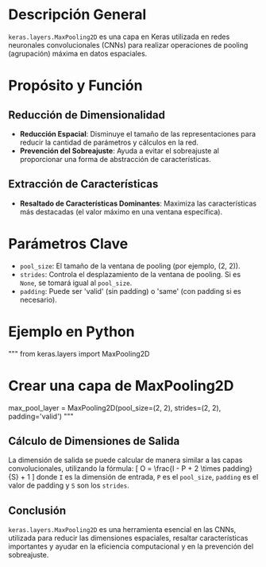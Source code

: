 

# Descripción General
`keras.layers.MaxPooling2D` es una capa en Keras utilizada en redes neuronales convolucionales (CNNs) para realizar operaciones de pooling (agrupación) máxima en datos espaciales.

# Propósito y Función
## Reducción de Dimensionalidad
- **Reducción Espacial**: Disminuye el tamaño de las representaciones para reducir la cantidad de parámetros y cálculos en la red.
- **Prevención del Sobreajuste**: Ayuda a evitar el sobreajuste al proporcionar una forma de abstracción de características.

## Extracción de Características
- **Resaltado de Características Dominantes**: Maximiza las características más destacadas (el valor máximo en una ventana específica).

# Parámetros Clave
- `pool_size`: El tamaño de la ventana de pooling (por ejemplo, (2, 2)).
- `strides`: Controla el desplazamiento de la ventana de pooling. Si es `None`, se tomará igual al `pool_size`.
- `padding`: Puede ser 'valid' (sin padding) o 'same' (con padding si es necesario).

# Ejemplo en Python
"""
from keras.layers import MaxPooling2D

# Crear una capa de MaxPooling2D
max_pool_layer = MaxPooling2D(pool_size=(2, 2), strides=(2, 2), padding='valid')
"""

## Cálculo de Dimensiones de Salida
La dimensión de salida se puede calcular de manera similar a las capas convolucionales, utilizando la fórmula:
\[ O = \frac{I - P + 2 \times padding}{S} + 1 \]
donde `I` es la dimensión de entrada, `P` es el `pool_size`, `padding` es el valor de padding y `S` son los `strides`.

## Conclusión
`keras.layers.MaxPooling2D` es una herramienta esencial en las CNNs, utilizada para reducir las dimensiones espaciales, resaltar características importantes y ayudar en la eficiencia computacional y en la prevención del sobreajuste.
